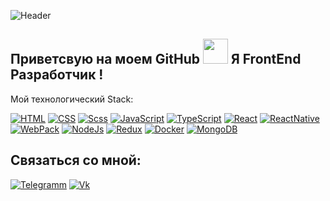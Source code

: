 ![Header](https://github.com/watefalls/watefalls/blob/main/assets/developer-logo.jpg)

## Приветсвую на моем GitHub <img width="40" src="https://4.bp.blogspot.com/-3Rh88Pvv1jw/XJyAscRzDFI/AAAAAABF_7c/tSZUq17p3RwosMtfNMdFM7fNGCjFb_jsACLcBGAs/s1600/AW3794515_12.gif"> Я FrontEnd Разработчик !

Мой технологический Stack:

[![HTML](https://img.shields.io/badge/-HTML-9cf?style=flat-square&logo=HTML5)](http://htmlbook.ru/html5)
[![CSS](https://img.shields.io/badge/-CSS-2622aa?style=flat-square&logo=CSS3)](http://htmlbook.ru/css3)
[![Scss](https://img.shields.io/badge/-SCSS-blueviolet?style=flat-square&logo=sass)](https://sass-scss.ru/)
[![JavaScript](https://img.shields.io/badge/-JavaScript-3f834f?style=flat-square&logo=JavaScript)](https://learn.javascript.ru/)
[![TypeScript](https://img.shields.io/badge/-TypeScript-05635d?style=flat-square&logo=TypeScript)](https://www.mongodb.com/)
[![React](https://img.shields.io/badge/-React-0097a8?style=flat-square&logo=React)](https://reactjs.org/)
[![ReactNative](https://img.shields.io/badge/-ReactNative-040269?style=flat-square&logo=React)](https://reactnative.dev/)
[![WebPack](https://img.shields.io/badge/-Webpack-purple?style=flat-square&logo=Webpack)](https://webpack.js.org/)
[![NodeJs](https://img.shields.io/badge/-NodeJS-silver?style=flat-square&logo=Node.js)](https://nodejs.org/en/)
[![Redux](https://img.shields.io/badge/-Redux-3d0ddb?style=flat-square&logo=Redux)](https://redux-toolkit.js.org/)
[![Docker](https://img.shields.io/badge/-Docker-546305?style=flat-square&logo=Docker)](https://www.docker.com/)
[![MongoDB](https://img.shields.io/badge/-MongoDB-216305?style=flat-square&logo=MongoDB)](https://www.mongodb.com/)

## Связаться со мной:

[![Telegramm](https://img.shields.io/badge/-Telegram-24214a?style=for-the-badge&logo=Telegram)](https://t.me/DedGasPa4o)
[![Vk](https://img.shields.io/badge/-ВКОНТАКТЕ-24214a?style=for-the-badge&logo=Vk)](https://vk.com/tahirkataha)
